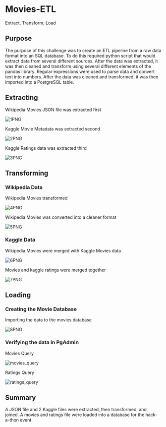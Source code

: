 # Movies-ETL

Extract, Transform, Load

## Purpose
The purpose of this challenge was to create an ETL pipeline from a raw data format into an SQL database. To do this required python script that would extract data from several different sources. After the data was extracted, it was then cleaned and transform using several different elements of the pandas library. Regular expressions were used to parse data and convert text into numbers. After the data was cleaned and transformed, it was then imported into a PostgreSQL table.



## Extracting
Wikipedia Movies JSON file was extracted first

![1PNG](https://user-images.githubusercontent.com/104540261/182287391-9da9968b-364a-49cf-9cad-66f9844cb1e5.png)

Kaggle Movie Metadata was extracted second

![2PNG](https://user-images.githubusercontent.com/104540261/182287431-127d94a1-beae-45c4-a06e-e2ca81daefd4.png)

Kaggle Ratings data was extracted third

![3PNG](https://user-images.githubusercontent.com/104540261/182287506-f0dc2c3e-8118-472a-abb3-21ba187001bc.png)


## Transforming 
### Wikipedia Data
Wikipedia Movies transformed

![4PNG](https://user-images.githubusercontent.com/104540261/182287539-2e4fb518-0b00-4816-a18f-11808731fea8.png)


Wikipedia Movies was converted into a cleaner format

![5PNG](https://user-images.githubusercontent.com/104540261/182287573-c500026d-20d3-4d69-9b30-a18ef0172578.png)

### Kaggle Data
Wikipedia Movies were merged with Kaggle Movies data


![6PNG](https://user-images.githubusercontent.com/104540261/182287656-57d4d6f3-47a4-4b27-9bbb-a4b3ca426706.png)

Movies and kaggle ratings were merged together


![7PNG](https://user-images.githubusercontent.com/104540261/182287809-6fb6d344-e212-4f0d-a06c-39f986f15aa1.png)

## Loading
### Creating the Movie Database

Importing the data to the movies database

![8PNG](https://user-images.githubusercontent.com/104540261/182287951-2cd1e424-44de-435b-bf22-637f340317e1.png)


### Verifying the data in PgAdmin
Movies Query

![movies_query](https://user-images.githubusercontent.com/104540261/182288002-a5b87cf1-9a35-4f13-a61c-157af90dd60e.png)


Ratings Query


![ratings_query](https://user-images.githubusercontent.com/104540261/182288038-cab68d0a-5d07-4e66-b225-ed38c6072b24.png)

## Summary

A JSON file and 2 Kaggle files were extracted, then transformed, and joined.  A movies and ratings file were loaded into a database for the hack-a-thon event.
